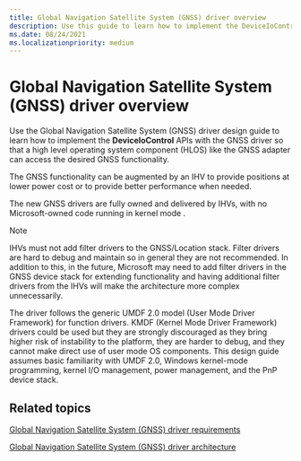 ```yaml
---
title: Global Navigation Satellite System (GNSS) driver overview
description: Use this guide to learn how to implement the DeviceIoControl APIs with the Global Navigation Satellite System (GNSS) driver so that a HLOS like the GNSS adapter can access GNSS functionality.
ms.date: 08/24/2021
ms.localizationpriority: medium
---
```


# Global Navigation Satellite System (GNSS) driver overview

Use the Global Navigation Satellite System (GNSS) driver design guide to learn how to implement the **DeviceIoControl** APIs with the GNSS driver so that a high level operating system component (HLOS) like the GNSS adapter can access the desired GNSS functionality.

The GNSS functionality can be augmented by an IHV to provide positions at lower power cost or to provide better performance when needed.

The new GNSS drivers are fully owned and delivered by IHVs, with no Microsoft-owned code running in kernel mode .

> [!NOTE]
> IHVs must not add filter drivers to the GNSS/Location stack. Filter drivers are hard to debug and maintain so in general they are not recommended. In addition to this, in the future, Microsoft may need to add filter drivers in the GNSS device stack for extending functionality and having additional filter drivers from the IHVs will make the architecture more complex unnecessarily.

The driver follows the generic UMDF 2.0 model (User Mode Driver Framework) for function drivers. KMDF (Kernel Mode Driver Framework) drivers could be used but they are strongly discouraged as they bring higher risk of instability to the platform, they are harder to debug, and they cannot make direct use of user mode OS components.
This design guide assumes basic familiarity with UMDF 2.0, Windows kernel-mode programming, kernel I/O management, power management, and the PnP device stack.

## Related topics

[Global Navigation Satellite System (GNSS) driver requirements](gnss-driver-requirements.md)  

[Global Navigation Satellite System (GNSS) driver architecture](gnss-driver-architecture.md)  
